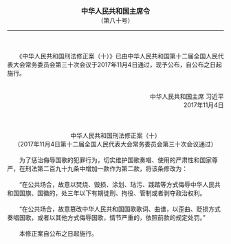 <div id="div_content"><font color="#760026"></font> <p align="center"><b><font style="font-size:16px;" class="MTitle">中华人民共和国主席令<br></font></b><font style="font-size:14px;">
（第八十号）</font></p><hr color="red"><br>
<br>
　　《中华人民共和国刑法修正案（十）》已由中华人民共和国第十二届全国人民代表大会常务委员会第三十次会议于2017年11月4日通过，现予公布，自公布之日起施行。<br>
<br>
<div align="right"><br>
中华人民共和国主席 习近平<br>
2017年11月4日<br>
</div><br>
<br>
<div align="center"><br>
中华人民共和国刑法修正案（十）<br>
（2017年11月4日第十二届全国人民代表大会常务委员会第三十次会议通过）<br>
</div><br>
　　为了惩治侮辱国歌的犯罪行为，切实维护国歌奏唱、使用的严肃性和国家尊严，在刑法第二百九十九条中增加一款作为第二款，将该条修改为：<br>
<br>
　　“在公共场合，故意以焚烧、毁损、涂划、玷污、践踏等方式侮辱中华人民共和国国旗、国徽的，处三年以下有期徒刑、拘役、管制或者剥夺政治权利。<br>
<br>
　　“在公共场合，故意篡改中华人民共和国国歌歌词、曲谱，以歪曲、贬损方式奏唱国歌，或者以其他方式侮辱国歌，情节严重的，依照前款的规定处罚。”<br>
<br>
　　本修正案自公布之日起施行。<br>
<br>
<br>
</div>